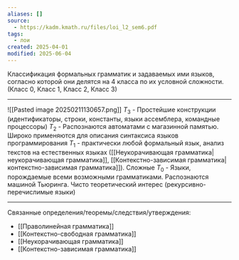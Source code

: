 ```yaml
---
aliases: []
source:
  - https://kadm.kmath.ru/files/loi_l2_sem6.pdf
tags:
  - лои
created: 2025-04-01
modified: 2025-06-04
---
```

Классификация формальных грамматик и задаваемых ими языков, согласно которой они делятся на 4 класса по их условной сложности. (Класс 0, Класс 1, Класс 2, Класс 3)

---

![[Pasted image 20250211130657.png]]
$T_3$ - Простейшие конструкции (идентификаторы, строки, константы, языки ассемблера, командные процессоры)
$T_2$ - Распознаются автоматами с магазинной памятью. Широко применяются для описания синтаксиса языков программирования
$T_1$ - практически любой формальный язык, анализ текстов на естественных языках ([[Неукорачивающая грамматика|неукорачивающая грамматика]], [[Контекстно-зависимая грамматика|контекстно-зависимая грамматика]]). Сложные
$T_0$ - Языки, порождаемые всеми возможными грамматиками. Распознаются машиной Тьюринга. Чисто теоретический интерес (рекурсивно-перечислимые языки)


---
Связанные определения/теоремы/следствия/утверждения:
- [[Праволинейная грамматика]]
- [[Контекстно-свободная грамматика]]
- [[Неукорачивающая грамматика]]
- [[Контекстно-зависимая грамматика]]
